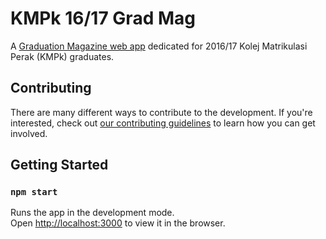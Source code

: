 # KMPk 16/17 Grad Mag

A [Graduation Magazine web app](https://ourpromise.web.app) dedicated for 2016/17 Kolej Matrikulasi Perak (KMPk) graduates.

## Contributing

There are many different ways to contribute to the development. If you're interested, check out [our contributing guidelines](https://github.com/kachun333/KMPk-1617-Grad-Mag/blob/main/CONTRIBUTING.md) to learn how you can get involved.

## Getting Started

### `npm start`

Runs the app in the development mode.<br />
Open [http://localhost:3000](http://localhost:3000) to view it in the browser.
